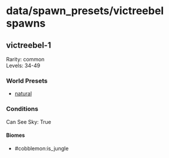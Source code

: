 # data/spawn_presets/victreebel spawns  
  
## victreebel-1  
Rarity: common  
Levels: 34-49  
  
### World Presets  
* [natural](/data/spawn_data/natural.md)  
  
### Conditions  
Can See Sky: True  
  
#### Biomes  
  * #cobblemon:is_jungle
  
